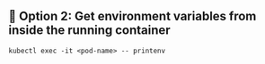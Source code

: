 ## 🚀 Option 2: Get environment variables from inside the running container

```
kubectl exec -it <pod-name> -- printenv

```